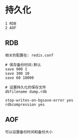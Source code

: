 # 持久化
```
1 RDB
2 AOF
```

## RDB
```
相关的配置在: redis.conf

# 保存备份时间:默认
save 900 1
save 300 10
save 60 10000

# 设置持久化的保存文件
dbfilename dump.rdb

stop-writes-on-bgsave-error yes
rdbcompression yes
```

## AOF
```
可以设置备份时间和备份大小
```